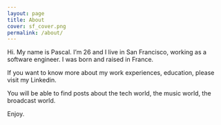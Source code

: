 ```yaml
---
layout: page
title: About
cover: sf_cover.png
permalink: /about/
---
```


Hi. My name is Pascal. I’m 26 and I live in San Francisco, working as a software engineer. I was born and raised in France.

If you want to know more about my work experiences, education, please visit my Linkedin.

You will be able to find posts about the tech world, the music world, the broadcast world.

Enjoy.
